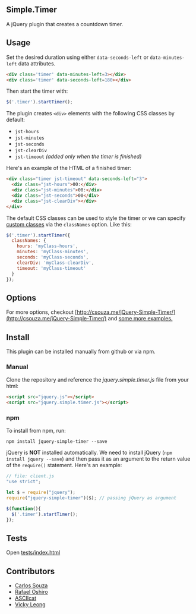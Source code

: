 ## Simple.Timer

A jQuery plugin that creates a countdown timer.


## Usage

Set the desired duration using either `data-seconds-left` or `data-minutes-left` data attributes.

```HTML
<div class='timer' data-minutes-left=3></div>
<div class='timer' data-seconds-left=180></div>
```

Then start the timer with:

```javascript
$('.timer').startTimer();
```

The plugin creates `<div>` elements with the following CSS classes by default:

  * `jst-hours`
  * `jst-minutes`
  * `jst-seconds`
  * `jst-clearDiv`
  * `jst-timeout` _(added only when the timer is finished)_

Here's an example of the HTML of a finished timer:

```HTML
<div class="timer jst-timeout" data-seconds-left="3">
  <div class="jst-hours">00:</div>
  <div class="jst-minutes">00:</div>
  <div class="jst-seconds">00</div>
  <div class="jst-clearDiv"></div>
</div>
```

The default CSS classes can be used to style the timer or we can specify [custom classes](https://github.com/caike/jQuery-Simple-Timer/blob/master/tests/tests.js#L342-L348)
via the `classNames` option. Like this:

```javascript
$('.timer').startTimer({
  classNames: {
    hours: 'myClass-hours',
    minutes: 'myClass-minutes',
    seconds: 'myClass-seconds',
    clearDiv: 'myClass-clearDiv',
    timeout: 'myClass-timeout'
  }
});
```

## Options

For more options, checkout [http://csouza.me/jQuery-Simple-Timer/](http://csouza.me/jQuery-Simple-Timer/) and [some more examples.](https://rawgit.com/caike/jQuery-Simple-Timer/master/examples/index.html)

## Install

This plugin can be installed manually from github or via npm.

### Manual

Clone the repository and reference the *jquery.simple.timer.js* file from your html:

```HTML
<script src="jquery.js"></script>
<script src="jquery.simple.timer.js"></script>
```

### npm

To install from npm, run:

```
npm install jquery-simple-timer --save
```

jQuery is **NOT** installed automatically. We need to install jQuery (`npm install jquery --save`) and then pass it as an argument to the return value of the `require()` statement. Here's an example:

```javascript
// file: client.js
"use strict";

let $ = require("jquery");
require("jquery-simple-timer")($); // passing jQuery as argument

$(function(){
  $('.timer').startTimer();
});
```

## Tests

Open [tests/index.html](https://rawgit.com/caike/jQuery-Simple-Timer/master/tests/index.html)

## Contributors

* [Carlos Souza](https://github.com/caike)
* [Rafael Oshiro](https://github.com/roshiro)
* [ASCIIcat](https://github.com/ASCIIcat)
* [Vicky Leong](https://github.com/vleong2332)

